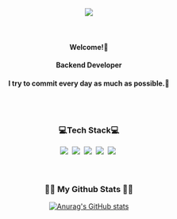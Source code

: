 <div align="center">
<img src="https://capsule-render.vercel.app/api?type=cylinder&color=D3E0FF&text=Dasom%20Jin&animation=fadeIn&fontColor=5989F7">
</div>
<br>
<br>
<p align="center">
 <h4 align="center">Welcome!👋</h4>
  <h4 align="center">Backend Developer</h4>
  <h4 align="center">I try to commit every day as much as possible.💪</h4>
<br>
<br>
<h3 align="center">💻Tech Stack💻</h3>
<div align="center">
<img src="https://img.shields.io/badge/JAVA-007396?style=for-the-badge&logo=java&logoColor=white">&nbsp
<img src="https://img.shields.io/badge/Spring-6DB33F?style=for-the-badge&logo=Spring&logoColor=white"/>&nbsp
<img src="https://img.shields.io/badge/Oracle-F80000?style=for-the-badge&logo=Oracle&logoColor=white">&nbsp
<img src="https://img.shields.io/badge/Eclipse-2C2255?style=for-the-badge&logo=Eclipse%20IDE&logoColor=white">&nbsp
<img src="https://img.shields.io/badge/github-181717?style=for-the-badge&logo=github&logoColor=white">&nbsp
</div>
<br>
<br>
<h3 align="center">👩‍💻 My Github Stats 👩‍💻</h3>
<div align="center">

[![Anurag's GitHub stats](https://github-readme-stats.vercel.app/api?username=dadomee&hide_title=true&show_icons=true&include_all_commits=true&disable_animations=true&theme=vue)](https://github.com/anuraghazra/github-readme-stats)
</div>
